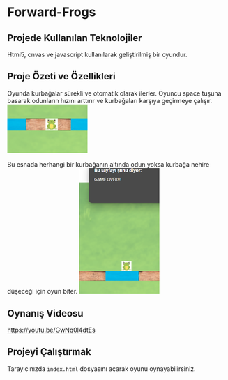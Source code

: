 # Forward-Frogs

## Projede Kullanılan Teknolojiler
Html5, cnvas ve javascript kullanılarak geliştirilmiş bir oyundur.

## Proje Özeti ve Özellikleri
Oyunda kurbağalar sürekli ve otomatik olarak ilerler.
Oyuncu space tuşuna basarak odunların hızını arttırır ve kurbağaları karşıya geçirmeye çalışır.
<img width="184" alt="image" src="imgs/kurbagaodunustunde.png" />

Bu esnada herhangi bir kurbağanın altında odun yoksa kurbağa nehire düşeceği için oyun biter.
<img width="184" alt="image" src="imgs/oyunbitti.png" />



## Oynanış Videosu
https://youtu.be/GwNq0l4dtEs

## Projeyi Çalıştırmak
Tarayıcınızda `index.html` dosyasını açarak oyunu oynayabilirsiniz.

